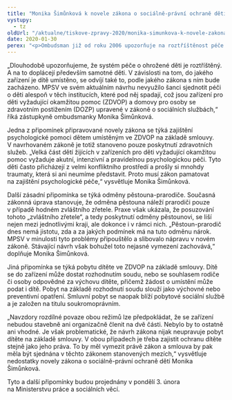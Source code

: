 ```yaml
---
title: "Monika Šimůnková k novele zákona o sociálně-právní ochraně dětí: ministerstvo nevyužilo šanci sjednotit péči"
vystupy:
  - tz
oldUrl: "/aktualne/tiskove-zpravy-2020/monika-simunkova-k-novele-zakona-o-socialne-pravni-ochrane-deti-ministerstvo-nevyuzilo/"
date: 2020-01-30
perex: "<p>Ombudsman již od roku 2006 upozorňuje na roztříštěnost péče o ohrožené děti. Situace se v této oblasti bohužel příliš nezlepšuje. V současnosti ombudsman připomínkuje návrh novely zákona o sociálně-právní ochraně dětí, který předkládá Ministerstvo práce a sociálních věcí. Zástupkyně ombudsmanky Monika Šimůnková upozorňuje na některé problematické body navrhovaného zákona. Ty se týkají například zajištění dostupnosti psychologické péče v zařízeních pro děti vyžadující okamžitou pomoc nebo problematické úpravy odměny pěstouna-prarodiče. </p>"
---
```


<!-- imported from the old website -->

<p>„Dlouhodobě upozorňujeme, že systém péče o ohrožené děti je roztříštěný. A na to doplácejí především samotné děti. V závislosti na tom, do jakého zařízení je dítě umístěno, se odvíjí také to, podle jakého zákona s ním bude zacházeno. MPSV ve svém aktuálním návrhu nevyužilo šanci sjednotit péči o děti alespoň v těch institucích, které pod něj spadají, což jsou zařízení pro děti vyžadující okamžitou pomoc (ZDVOP) a domovy pro osoby se zdravotním postižením (DOZP) upravené v zákoně o sociálních službách,“ říká zástupkyně ombudsmanky Monika Šimůnková. </p> <p>Jedna z připomínek připravované novely zákona se týká zajištění psychologické pomoci dětem umístěným ve ZDVOP na základě smlouvy. V navrhovaném zákoně je totiž stanoveno pouze poskytnutí zdravotních služeb. „Velká část dětí žijících v zařízeních pro děti vyžadující okamžitou pomoc vyžaduje akutní, intenzivní a pravidelnou psychologickou péči. Tyto děti často přicházejí z velmi konfliktního prostředí a prošly si mnohdy traumaty, která si ani neumíme představit. Proto musí zákon pamatovat na zajištění psychologické péče,“ vysvětluje Monika Šimůnková. </p> <p>Další zásadní připomínka se týká odměny pěstouna-prarodiče. Současná zákonná úprava stanovuje, že odměna pěstouna náleží prarodiči pouze v případě hodném zvláštního zřetele. Praxe však ukázala, že posuzování tohoto „zvláštního zřetele“, a tedy poskytnutí odměny pěstounovi, se liší nejen mezi jednotlivými kraji, ale dokonce i v rámci nich. „Pěstoun-prarodič dnes nemá jistotu, zda a za jakých podmínek má na tuto odměnu nárok. MPSV v minulosti tyto problémy připouštělo a slibovalo nápravu v novém zákoně. Stávající návrh však bohužel toto nejasné vymezení zachovává,“ doplňuje Monika Šimůnková. </p> <p>Jiná připomínka se týká pobytu dítěte ve ZDVOP na základě smlouvy. Dítě se do zařízení může dostat rozhodnutím soudu, nebo se souhlasem rodiče či osoby odpovědné za výchovu dítěte, přičemž žádost o umístění může podat i dítě. Pobyt na základě rozhodnutí soudu slouží jako výchovné nebo preventivní opatření. Smluvní pobyt se naopak blíží pobytové sociální službě a je založen na titulu soukromoprávním.</p> <p>„Navzdory rozdílné povaze obou režimů lze předpokládat, že se zařízení nebudou stavebně ani organizačně členit na dvě části. Nebylo by to ostatně ani vhodné. Je však problematické, že návrh zákona nijak neupravuje pobyt dítěte na základě smlouvy. V obou případech je třeba zajistit ochranu dítěte stejně jako jeho práva. To by měl vymezit právě zákon a smlouva by pak měla být sjednána v těchto zákonem stanovených mezích,“ vysvětluje nedostatky novely zákona o sociálně-právní ochraně dětí Monika Šimůnková.  </p> <p>Tyto a další připomínky budou projednány v pondělí 3. února na Ministerstvu práce a sociálních věcí.</p>
